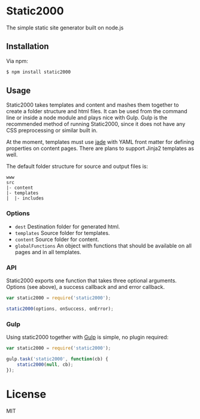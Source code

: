 # Static2000

The simple static site generator built on node.js

## Installation

Via npm:

```bash
$ npm install static2000
```

## Usage

Static2000 takes templates and content and mashes them together to create a folder structure 
and html files. It can be used from the command line or inside a node module and plays nice 
with Gulp. Gulp is the recommended method of running Static2000, since it does not have any 
CSS preprocessing or similar built in.

At the moment, templates must use [jade](http://jade-lang.com/) with YAML front matter 
for defining properties on content pages. There are plans to support Jinja2 templates as well.

The default folder structure for source and output files is:

```
www
src
|- content
|- templates
|  |- includes
```

### Options

* `dest` Destination folder for generated html.
* `templates` Source folder for templates.
* `content` Source folder for content.
* `globalFunctions` An object with functions that should be available on all pages and in all templates.

### API

Static2000 exports one function that takes three optional arguments. Options (see above), a success callback and and error callback.

```javascript
var static2000 = require('static2000');

static2000(options, onSuccess, onError);
```

### Gulp

Using static2000 together with [Gulp](http://gulpjs.com/) is simple, no plugin required:

```javascript
var static2000 = require('static2000');

gulp.task('static2000', function(cb) {
    static2000(null, cb);
});
```

# License

MIT
